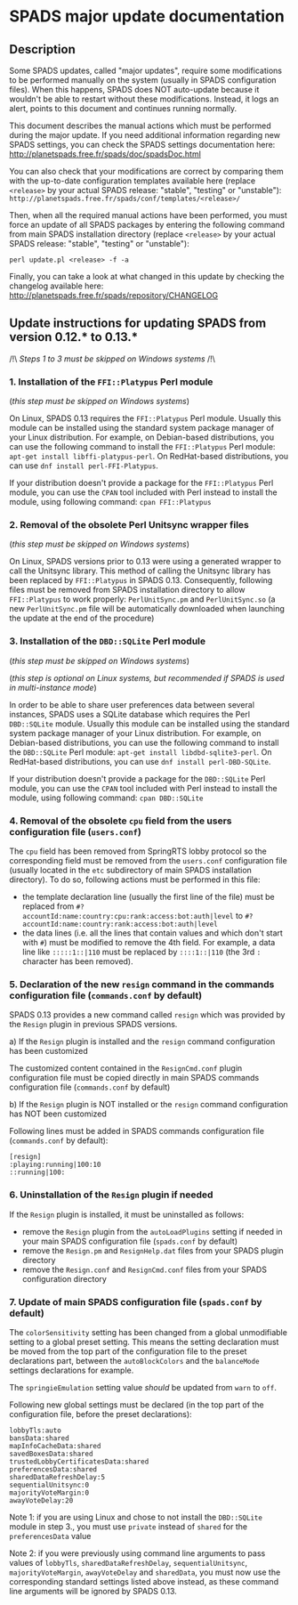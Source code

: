 # SPADS major update documentation

## Description

Some SPADS updates, called "major updates", require some modifications to be performed manually on the system (usually in SPADS configuration files). When this happens, SPADS does NOT auto-update because it wouldn't be able to restart without these modifications. Instead, it logs an alert, points to this document and continues running normally.

This document describes the manual actions which must be performed during the major update. If you need additional information regarding new SPADS settings, you can check the SPADS settings documentation here: http://planetspads.free.fr/spads/doc/spadsDoc.html

You can also check that your modifications are correct by comparing them with the up-to-date configuration templates available here (replace `<release>` by your actual SPADS release: "stable", "testing" or "unstable"): `http://planetspads.free.fr/spads/conf/templates/<release>/`

Then, when all the required manual actions have been performed, you must force an update of all SPADS packages by entering the following command from main SPADS installation directory (replace `<release>` by your actual SPADS release: "stable", "testing" or "unstable"):

    perl update.pl <release> -f -a

Finally, you can take a look at what changed in this update by checking the changelog available here:
  http://planetspads.free.fr/spads/repository/CHANGELOG

## Update instructions for updating SPADS from version 0.12.* to 0.13.*

/!\ _Steps 1 to 3 must be skipped on Windows systems_ /!\

### 1. Installation of the `FFI::Platypus` Perl module
(_this step must be skipped on Windows systems_)

On Linux, SPADS 0.13 requires the `FFI::Platypus` Perl module. Usually this module can be installed using the standard system package manager of your Linux distribution. For example, on Debian-based distributions, you can use the following command to install the `FFI::Platypus` Perl module: `apt-get install libffi-platypus-perl`. On RedHat-based distributions, you can use `dnf install perl-FFI-Platypus`.

If your distribution doesn't provide a package for the `FFI::Platypus` Perl module, you can use the `CPAN` tool included with Perl instead to install the module, using following command: `cpan FFI::Platypus`

### 2. Removal of the obsolete Perl Unitsync wrapper files
(_this step must be skipped on Windows systems_)

On Linux, SPADS versions prior to 0.13 were using a generated wrapper to call the Unitsync library. This method of calling the Unitsync library has been replaced by `FFI::Platypus` in SPADS 0.13. Consequently, following files must be removed from SPADS installation directory to allow `FFI::Platypus` to work properly: `PerlUnitSync.pm` and `PerlUnitSync.so` (a new `PerlUnitSync.pm` file will be automatically downloaded when launching the update at the end of the procedure)

### 3. Installation of the `DBD::SQLite` Perl module
(_this step must be skipped on Windows systems_)

(_this step is optional on Linux systems, but recommended if SPADS is used in multi-instance mode_)

In order to be able to share user preferences data between several instances, SPADS uses a SQLite database which requires the Perl `DBD::SQLite` module. Usually this module can be installed using the standard system package manager of your Linux distribution. For example, on Debian-based distributions, you can use the following command to install the `DBD::SQLite` Perl module: `apt-get install libdbd-sqlite3-perl`. On RedHat-based distributions, you can use `dnf install perl-DBD-SQLite`.

If your distribution doesn't provide a package for the `DBD::SQLite` Perl module, you can use the `CPAN` tool included with Perl instead to install the module, using following command: `cpan DBD::SQLite`

### 4. Removal of the obsolete `cpu` field from the users configuration file (`users.conf`)

The `cpu` field has been removed from SpringRTS lobby protocol so the corresponding field must be removed from the `users.conf` configuration file (usually located in the `etc` subdirectory of main SPADS installation directory). To do so, following actions must be performed in this file:
* the template declaration line (usually the first line of the file) must be replaced from `#?accountId:name:country:cpu:rank:access:bot:auth|level` to `#?accountId:name:country:rank:access:bot:auth|level`
* the data lines (i.e. all the lines that contain values and which don't start with `#`) must be modified to remove the 4th field. For example, a data line like `:::::1::|110` must be replaced by `::::1::|110` (the 3rd `:` character has been removed).

### 5. Declaration of the new `resign` command in the commands configuration file (`commands.conf` by default)

SPADS 0.13 provides a new command called `resign` which was provided by the `Resign` plugin in previous SPADS versions.

a) If the `Resign` plugin is installed and the `resign` command configuration has been customized

The customized content contained in the `ResignCmd.conf` plugin configuration file must be copied directly in main SPADS commands configuration file (`commands.conf` by default)

b) If the `Resign` plugin is NOT installed or the `resign` command configuration has NOT been customized

Following lines must be added in SPADS commands configuration file (`commands.conf` by default):
```
[resign]
:playing:running|100:10
::running|100:
```

### 6. Uninstallation of the `Resign` plugin if needed

If the `Resign` plugin is installed, it must be uninstalled as follows:
* remove the `Resign` plugin from the `autoLoadPlugins` setting if needed in your main SPADS configuration file (`spads.conf` by default)
* remove the `Resign.pm` and `ResignHelp.dat` files from your SPADS plugin directory
* remove the `Resign.conf` and `ResignCmd.conf` files from your SPADS configuration directory

### 7. Update of main SPADS configuration file (`spads.conf` by default)

The `colorSensitivity` setting has been changed from a global unmodifiable setting to a global preset setting. This means the setting declaration must be moved from the top part of the configuration file to the preset declarations part, between the `autoBlockColors` and the `balanceMode` settings declarations for example.

The `springieEmulation` setting value _should_ be updated from `warn` to `off`.

Following new global settings must be declared (in the top part of the configuration file, before the preset declarations):
```
lobbyTls:auto
bansData:shared
mapInfoCacheData:shared
savedBoxesData:shared
trustedLobbyCertificatesData:shared
preferencesData:shared
sharedDataRefreshDelay:5
sequentialUnitsync:0
majorityVoteMargin:0
awayVoteDelay:20
```
Note 1: if you are using Linux and chose to not install the `DBD::SQLite` module in step 3., you must use `private` instead of `shared` for the `preferencesData` value

Note 2: if you were previously using command line arguments to pass values of `lobbyTls`, `sharedDataRefreshDelay`, `sequentialUnitsync`, `majorityVoteMargin`, `awayVoteDelay` and `sharedData`, you must now use the corresponding standard settings listed above instead, as these command line arguments will be ignored by SPADS 0.13.
